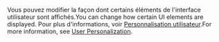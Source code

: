 <span data-ttu-id="eb29c-101">Vous pouvez modifier la façon dont certains éléments de l'interface utilisateur sont affichés.</span><span class="sxs-lookup"><span data-stu-id="eb29c-101">You can change how certain UI elements are displayed.</span></span> <span data-ttu-id="eb29c-102">Pour plus d'informations, voir [Personnalisation utilisateur](../ui-user-personalization.md).</span><span class="sxs-lookup"><span data-stu-id="eb29c-102">For more information, see [User Personalization](../ui-user-personalization.md).</span></span>
